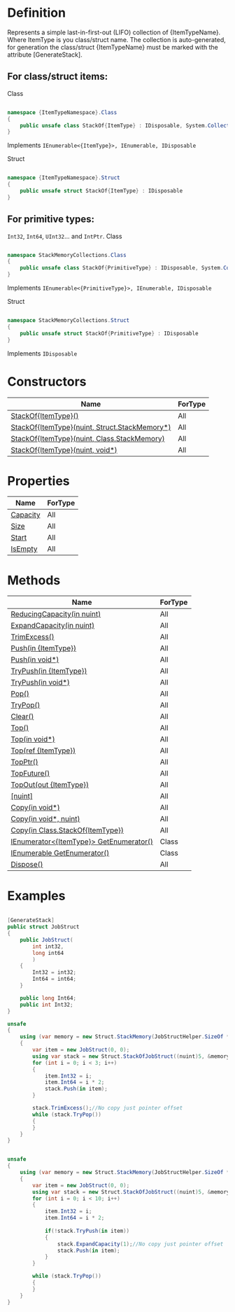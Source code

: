 # Definition
Represents a simple last-in-first-out (LIFO) collection of {ItemTypeName}. Where ItemType is you class/struct name.
The collection is auto-generated, for generation the class/struct {ItemTypeName} must be marked with the attribute [GenerateStack].

## For class/struct items:
Class
```C#

namespace {ItemTypeNamespace}.Class
{
    public unsafe class StackOf{ItemType} : IDisposable, System.Collections.Generic.IEnumerable<{ItemType}>
}

```
Implements
`IEnumerable<{ItemType}>, IEnumerable, IDisposable`

Struct
```C#

namespace {ItemTypeNamespace}.Struct
{
    public unsafe struct StackOf{ItemType} : IDisposable
}

```

## For primitive types:
`Int32`, `Int64`, `UInt32`... and `IntPtr`.
Class
```C#

namespace StackMemoryCollections.Class
{
    public unsafe class StackOf{PrimitiveType} : IDisposable, System.Collections.Generic.IEnumerable<{PrimitiveType}>
}

```
Implements
`IEnumerable<{PrimitiveType}>, IEnumerable, IDisposable`

Struct
```C#

namespace StackMemoryCollections.Struct
{
    public unsafe struct StackOf{PrimitiveType} : IDisposable
}

```

Implements
`IDisposable`

# Constructors

| Name | ForType |
| ------------- | ------------- |
| [StackOf{ItemType}()](https://github.com/SoftStoneDevelop/StackMemoryCollections/blob/main/Documentation/Stack/Constructor1.md)  | All |
| [StackOf{ItemType}(nuint, Struct.StackMemory*)](https://github.com/SoftStoneDevelop/StackMemoryCollections/blob/main/Documentation/Stack/Constructor2.md)  | All |
| [StackOf{ItemType}(nuint, Class.StackMemory)](https://github.com/SoftStoneDevelop/StackMemoryCollections/blob/main/Documentation/Stack/Constructor3.md)  | All |
| [StackOf{ItemType}(nuint, void*)](https://github.com/SoftStoneDevelop/StackMemoryCollections/blob/main/Documentation/Stack/Constructor4.md)  | All |

# Properties

| Name | ForType |
| ------------- | ------------- |
| [Capacity](https://github.com/SoftStoneDevelop/StackMemoryCollections/blob/main/Documentation/Stack/Capacity.md)  | All |
| [Size](https://github.com/SoftStoneDevelop/StackMemoryCollections/blob/main/Documentation/Stack/Size.md)  | All |
| [Start](https://github.com/SoftStoneDevelop/StackMemoryCollections/blob/main/Documentation/Stack/Start.md) | All |
| [IsEmpty](https://github.com/SoftStoneDevelop/StackMemoryCollections/blob/main/Documentation/Stack/IsEmpty.md)  | All |

# Methods

| Name | ForType |
| ------------- | ------------- |
| [ReducingCapacity(in nuint)](https://github.com/SoftStoneDevelop/StackMemoryCollections/blob/main/Documentation/Stack/ReducingCapacity.md)  | All |
| [ExpandCapacity(in nuint)](https://github.com/SoftStoneDevelop/StackMemoryCollections/blob/main/Documentation/Stack/ExpandCapacity.md)  | All |
| [TrimExcess()](https://github.com/SoftStoneDevelop/StackMemoryCollections/blob/main/Documentation/Stack/TrimExcess.md)  | All |
| [Push(in {ItemType})](https://github.com/SoftStoneDevelop/StackMemoryCollections/blob/main/Documentation/Stack/Push.md)  | All |
| [Push(in void*)](https://github.com/SoftStoneDevelop/StackMemoryCollections/blob/main/Documentation/Stack/PushPtr.md)  | All |
| [TryPush(in {ItemType})](https://github.com/SoftStoneDevelop/StackMemoryCollections/blob/main/Documentation/Stack/TryPush.md)  | All |
| [TryPush(in void*)](https://github.com/SoftStoneDevelop/StackMemoryCollections/blob/main/Documentation/Stack/TryPushPtr.md)  | All |
| [Pop()](https://github.com/SoftStoneDevelop/StackMemoryCollections/blob/main/Documentation/Stack/Pop.md)  | All |
| [TryPop()](https://github.com/SoftStoneDevelop/StackMemoryCollections/blob/main/Documentation/Stack/TryPop.md)  | All |
| [Clear()](https://github.com/SoftStoneDevelop/StackMemoryCollections/blob/main/Documentation/Stack/Clear.md)  | All |
| [Top()](https://github.com/SoftStoneDevelop/StackMemoryCollections/blob/main/Documentation/Stack/Top.md)  | All |
| [Top(in void*)](https://github.com/SoftStoneDevelop/StackMemoryCollections/blob/main/Documentation/Stack/TopInPtr.md)  | All |
| [Top(ref {ItemType})](https://github.com/SoftStoneDevelop/StackMemoryCollections/blob/main/Documentation/Stack/TopRef.md)  | All |
| [TopPtr()](https://github.com/SoftStoneDevelop/StackMemoryCollections/blob/main/Documentation/Stack/TopPtr.md)  | All |
| [TopFuture()](https://github.com/SoftStoneDevelop/StackMemoryCollections/blob/main/Documentation/Stack/TopFuture.md)  | All |
| [TopOut(out {ItemType})](https://github.com/SoftStoneDevelop/StackMemoryCollections/blob/main/Documentation/Stack/TopOut.md)  | All |
| [[nuint]](https://github.com/SoftStoneDevelop/StackMemoryCollections/blob/main/Documentation/Stack/indexator.md)  | All |
| [Copy(in void*)](https://github.com/SoftStoneDevelop/StackMemoryCollections/blob/main/Documentation/Stack/Copy.md)  | All |
| [Copy(in void*, nuint)](https://github.com/SoftStoneDevelop/StackMemoryCollections/blob/main/Documentation/Stack/CopyCount.md)  | All |
| [Copy(in Class.StackOf{ItemType})](https://github.com/SoftStoneDevelop/StackMemoryCollections/blob/main/Documentation/Stack/CopyToStack.md)  | All |
| [IEnumerator<{ItemType}> GetEnumerator()](https://github.com/SoftStoneDevelop/StackMemoryCollections/blob/main/Documentation/Stack/GetEnumeratorItemType.md)  | Class |
| [IEnumerable GetEnumerator()](https://github.com/SoftStoneDevelop/StackMemoryCollections/blob/main/Documentation/Stack/GetEnumerator.md)  | Class |
| [Dispose()](https://github.com/SoftStoneDevelop/StackMemoryCollections/blob/main/Documentation/Stack/Dispose.md)  | All |

# Examples

```C#

[GenerateStack]
public struct JobStruct
{
    public JobStruct(
        int int32,
        long int64
        )
    {
        Int32 = int32;
        Int64 = int64;
    }

    public long Int64;
    public int Int32;
}

unsafe
{
    using (var memory = new Struct.StackMemory(JobStructHelper.SizeOf * (nuint)5))
    {
        var item = new JobStruct(0, 0);
        using var stack = new Struct.StackOfJobStruct((nuint)5, &memory);
        for (int i = 0; i < 3; i++)
        {
            item.Int32 = i;
            item.Int64 = i * 2;
            stack.Push(in item);
        }

        stack.TrimExcess();//No copy just pointer offset
        while (stack.TryPop())
        {
        }
    }
}

```

```C#

unsafe
{
    using (var memory = new Struct.StackMemory(JobStructHelper.SizeOf * (nuint)10))
    {
        var item = new JobStruct(0, 0);
        using var stack = new Struct.StackOfJobStruct((nuint)5, &memory);
        for (int i = 0; i < 10; i++)
        {
            item.Int32 = i;
            item.Int64 = i * 2;
            
            if(!stack.TryPush(in item))
            {
                stack.ExpandCapacity(1);//No copy just pointer offset
                stack.Push(in item);
            }
        }

        while (stack.TryPop())
        {
        }
    }
}

```
